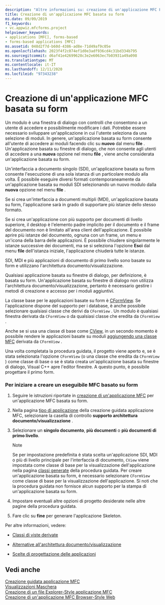 ```yaml
---
description: "Altre informazioni su: creazione di un'applicazione MFC Forms-Based"
title: Creazione di un'applicazione MFC basata su form
ms.date: 09/09/2019
f1_keywords:
- vc.appwiz.mfcforms.project
helpviewer_keywords:
- applications [MFC], forms-based
- forms-based applications [MFC]
ms.assetid: 048d2f7d-b60d-4386-ad8e-71d49af9c05e
ms.openlocfilehash: 2023f4f2c074ef1d0e3adf936cd4c31bd334b795
ms.sourcegitcommit: d6af41e42699628c3e2e6063ec7b03931a49a098
ms.translationtype: MT
ms.contentlocale: it-IT
ms.lasthandoff: 12/11/2020
ms.locfileid: "97343238"
---
```

# <a name="creating-a-forms-based-mfc-application"></a>Creazione di un'applicazione MFC basata su form

Un modulo è una finestra di dialogo con controlli che consentono a un utente di accedere e possibilmente modificare i dati. Potrebbe essere necessario sviluppare un'applicazione in cui l'utente seleziona da una selezione di moduli. In genere, un'applicazione basata su form consente all'utente di accedere ai moduli facendo clic su **nuovo** dal menu **file** . Un'applicazione basata su finestre di dialogo, che non consente agli utenti di accedere a una **nuova** opzione nel menu **file** , viene anche considerata un'applicazione basata su form.

Un'interfaccia a documento singolo (SDI), un'applicazione basata su form consente l'esecuzione di una sola istanza di un particolare modulo alla volta. È possibile eseguire diversi formati contemporaneamente da un'applicazione basata su moduli SDI selezionando un nuovo modulo dalla **nuova** opzione nel menu **file** .

Se si crea un'interfaccia a documenti multipli (MDI), un'applicazione basata su form, l'applicazione sarà in grado di supportare più istanze dello stesso formato.

Se si crea un'applicazione con più supporto per documenti di livello superiore, il desktop è l'elemento padre implicito per il documento e il frame del documento non è limitato all'area client dell'applicazione. È possibile aprire più istanze del documento, ognuna con un frame, un menu e un'icona della barra delle applicazioni. È possibile chiudere singolarmente le istanze successive dei documenti, ma se si seleziona l'opzione **Esci** dal menu **file** dell'istanza iniziale, l'applicazione chiuderà tutte le istanze.

SDI, MDI e più applicazioni di documento di primo livello sono basate su form e utilizzano l'architettura documento/visualizzazione.

Qualsiasi applicazione basata su finestre di dialogo, per definizione, è basata su form. Un'applicazione basata su finestre di dialogo non utilizza l'architettura documento/visualizzazione, pertanto è necessario gestire i metodi di creazione e accesso per i moduli aggiuntivi.

La classe base per le applicazioni basate su form è [CFormView](cformview-class.md). Se l'applicazione dispone del supporto per i database, è anche possibile selezionare qualsiasi classe che derivi da `CFormView` . Un modulo è qualsiasi finestra derivata da `CFormView` o da qualsiasi classe che eredita da `CFormView` .

Anche se si usa una classe di base come [CView](cview-class.md), in un secondo momento è possibile rendere le applicazioni basate su moduli [aggiungendo una classe MFC](adding-an-mfc-class.md) derivata da `CFormView` .

Una volta completata la procedura guidata, il progetto viene aperto e, se è stata selezionata l'opzione `CFormView` (o una classe che eredita da `CFormView` ) come classe di base o se è stata creata un'applicazione basata su finestre di dialogo, Visual C++ apre l'editor finestre. A questo punto, è possibile progettare il primo form.

### <a name="to-begin-creating-a-forms-based-mfc-executable"></a>Per iniziare a creare un eseguibile MFC basato su form

1. Seguire le istruzioni riportate in [creazione di un'applicazione MFC](creating-an-mfc-application.md) per un'applicazione MFC basata su form.

1. Nella pagina [tipo di applicazione](application-type-mfc-application-wizard.md) della creazione guidata applicazione MFC, selezionare la casella di controllo **supporto architettura documento/visualizzazione** .

1. Selezionare un **singolo documento**, **più documenti** o **più documenti di primo livello**.

    > [!NOTE]
    >  Se per impostazione predefinita è stata scelta un'applicazione SDI, MDI o più di livello principale per l'interfaccia di documento, `CView` viene impostata come classe di base per la visualizzazione dell'applicazione nella pagina [classi generate](generated-classes-mfc-application-wizard.md) della procedura guidata. Per creare un'applicazione basata su form, è necessario selezionare `CFormView` come classe di base per la visualizzazione dell'applicazione. Si noti che la procedura guidata non fornisce alcun supporto per la stampa di un'applicazione basata su form.

1. Impostare eventuali altre opzioni di progetto desiderate nelle altre pagine della procedura guidata.

1. Fare clic su **fine** per generare l'applicazione Skeleton.

Per altre informazioni, vedere:

- [Classi di viste derivate](../derived-view-classes-available-in-mfc.md)

- [Alternative all'architettura documento/visualizzazione](../alternatives-to-the-document-view-architecture.md)

- [Scelte di progettazione delle applicazioni](../application-design-choices.md)

## <a name="see-also"></a>Vedi anche

[Creazione guidata applicazione MFC](mfc-application-wizard.md)<br/>
[Visualizzazioni Maschera](../form-views-mfc.md)<br/>
[Creazione di un file Explorer-Style applicazione MFC](creating-a-file-explorer-style-mfc-application.md)<br/>
[Creazione di un'applicazione MFC Browser-Style Web](creating-a-web-browser-style-mfc-application.md)
